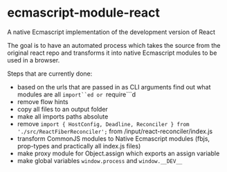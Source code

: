 # ecmascript-module-react

A native Ecmascript implementation of the development version of React

The goal is to have an automated process which takes the source from the original react repo and transforms it into native Ecmascript modules to be used in a browser.


Steps that are currently done:
* based on the urls that are passed in as CLI arguments find out what modules are all ```import``ed or ```require```d
* remove flow hints
* copy all files to an output folder
* make all imports paths absolute
* remove `import { HostConfig, Deadline, Reconciler } from './src/ReactFiberReconciler';` from /input/react-reconciler/index.js
* transform CommonJS modules to Native Ecmascript modules (fbjs, prop-types and practically all index.js files)
* make proxy module for Object.assign which exports an assign variable
* make global variables ```window.process``` and ```window.__DEV__```
